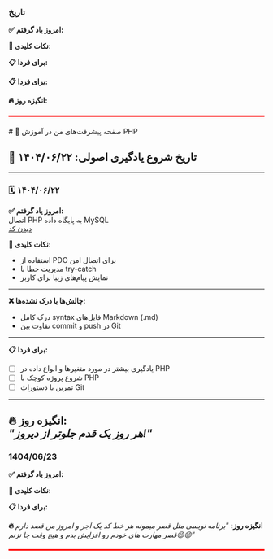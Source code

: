 ### تاریخ
**✅ امروز یاد گرفتم:**


**🎯 نکات کلیدی:**

**📋 برای فردا:**

**📋 برای فردا:**

**🔥 انگیزه روز:**

<div style="border-top: 3px solid red; margin: 20px 0;"></div>
# 🚀 صفحه پیشرفت‌های من در آموزش PHP  

## 📅 تاریخ شروع یادگیری اصولی: ۱۴۰۴/۰۶/۲۲

---

### 🗓️ ۱۴۰۴/۰۶/۲۲
**✅ امروز یاد گرفتم:**  
اتصال PHP به پایگاه داده MySQL  
[دیدن کد](https://github.com/NimaAhmadi84/DevKnowledgeBase/blob/main/php/snippets/database.php)

**🎯 نکات کلیدی:**  
- استفاده از PDO برای اتصال امن  
- مدیریت خطا با try-catch  
- نمایش پیام‌های زیبا برای کاربر

---

**❌ چالش‌ها یا درک نشده‌ها:**  
- درک کامل syntax فایل‌های Markdown (.md)
- تفاوت بین commit و push در Git

---

**📋 برای فردا:**  
- [ ] یادگیری بیشتر در مورد متغیرها و انواع داده در PHP  
- [ ] شروع پروژه کوچک با PHP  
- [ ] تمرین با دستورات Git

---

**🔥 انگیزه روز:**  
*"هر روز یک قدم جلوتر از دیروز!"*
---

### 1404/06/23
**✅ امروز یاد گرفتم:**


**🎯 نکات کلیدی:**


**📋 برای فردا:**


**🔥 انگیزه روز:**
*"برنامه نویسی مثل قصر میمونه هر خط کد یک آجر و امروز من قصد دارم قصر مهارت های خودم رو افزایش بدم و هیچ وقت جا نزنم😊😊"*

<div style="border-top: 3px solid red; margin: 20px 0;"></div>
